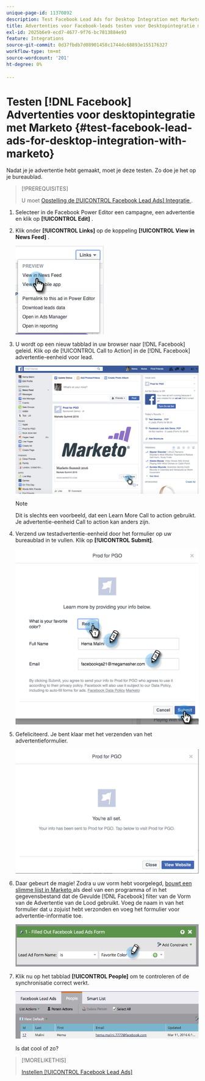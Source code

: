 ```yaml
---
unique-page-id: 11370892
description: Test Facebook Lead Ads for Desktop Integration met Marketo - Marketo Docs - Productdocumentatie
title: Advertenties voor Facebook-leads testen voor Desktopintegratie met Marketo
exl-id: 2025b6e9-ecd7-4677-9f76-bc7813884e93
feature: Integrations
source-git-commit: 0d37fbdb7d08901458c1744dc68893e155176327
workflow-type: tm+mt
source-wordcount: '201'
ht-degree: 0%

---
```


# Testen [!DNL Facebook] Advertenties voor desktopintegratie met Marketo {#test-facebook-lead-ads-for-desktop-integration-with-marketo}

Nadat je je advertentie hebt gemaakt, moet je deze testen. Zo doe je het op je bureaublad.

>[!PREREQUISITES]
>
>U moet [ Opstelling de [!UICONTROL Facebook Lead Ads] Integratie ](/help/marketo/product-docs/demand-generation/facebook/set-up-facebook-lead-ads.md).

1. Selecteer in de Facebook Power Editor een campagne, een advertentie en klik op **[!UICONTROL Edit]** .

1. Klik onder **[!UICONTROL Links]** op de koppeling **[!UICONTROL View in News Feed]** .

   ![](assets/image2016-5-13-14-3a35-3a36.png)

1. U wordt op een nieuw tabblad in uw browser naar [!DNL Facebook] geleid. Klik op de [!UICONTROL Call to Action] in de [!DNL Facebook] advertentie-eenheid voor lead.

   ![](assets/image2016-5-13-14-3a42-3a45.png)

   >[!NOTE]
   >
   >Dit is slechts een voorbeeld, dat een Learn More Call to action gebruikt. Je advertentie-eenheid Call to action kan anders zijn.

1. Verzend uw testadvertentie-eenheid door het formulier op uw bureaublad in te vullen. Klik op **[!UICONTROL Submit]**.

   ![](assets/image2016-5-13-14-3a47-3a43.png)

1. Gefeliciteerd. Je bent klaar met het verzenden van het advertentieformulier.

   ![](assets/image2016-5-13-14-3a52-3a57.png)

1. Daar gebeurt de magie! Zodra u uw vorm hebt voorgelegd, [ bouwt een slimme lijst in Marketo ](/help/marketo/product-docs/core-marketo-concepts/smart-lists-and-static-lists/creating-a-smart-list/create-a-smart-list.md) als deel van een programma of in het gegevensbestand dat de Gevulde [!DNL Facebook] filter van de Vorm van de Advertentie van de Lood gebruikt. Voeg de naam in van het formulier dat u zojuist hebt verzonden en voeg het formulier voor advertentie-informatie toe.

   ![](assets/image2016-3-11-8-3a59-3a34-1.png)

1. Klik nu op het tabblad **[!UICONTROL People]** om te controleren of de synchronisatie correct werkt.

   ![](assets/people.png)

   Is dat cool of zo?

>[!MORELIKETHIS]
>
>[ Instellen [!UICONTROL Facebook Lead Ads]](/help/marketo/product-docs/demand-generation/facebook/set-up-facebook-lead-ads.md)
